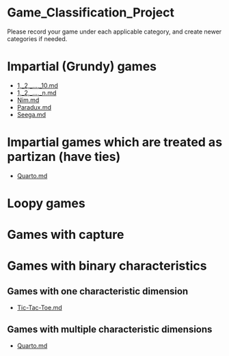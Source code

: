 Game\_Classification\_Project
=============================

Please record your game under each applicable category, and create newer categories if needed.

Impartial (Grundy) games
========================

-   [1,\_2,\_...,\_10.md](1,_2,_...,_10.md "wikilink")
-   [1,\_2,\_...,\_n.md](1,_2,_...,_n.md "wikilink")
-   [Nim.md](Nim.md "wikilink")
-   [Paradux.md](Paradux.md "wikilink")
-   [Seega.md](Seega.md "wikilink")

Impartial games which are treated as partizan (have ties)
=========================================================

-   [Quarto.md](Quarto.md "wikilink")

Loopy games
===========

Games with capture
==================

Games with binary characteristics
=================================

Games with one characteristic dimension
---------------------------------------

-   [Tic-Tac-Toe.md](Tic-Tac-Toe.md "wikilink")

Games with multiple characteristic dimensions
---------------------------------------------

-   [Quarto.md](Quarto.md "wikilink")

